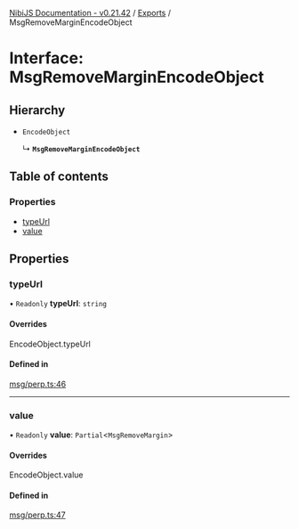 [NibiJS Documentation - v0.21.42](../intro.md) / [Exports](../modules.md) / MsgRemoveMarginEncodeObject

# Interface: MsgRemoveMarginEncodeObject

## Hierarchy

- `EncodeObject`

  ↳ **`MsgRemoveMarginEncodeObject`**

## Table of contents

### Properties

- [typeUrl](MsgRemoveMarginEncodeObject.md#typeurl)
- [value](MsgRemoveMarginEncodeObject.md#value)

## Properties

### typeUrl

• `Readonly` **typeUrl**: `string`

#### Overrides

EncodeObject.typeUrl

#### Defined in

[msg/perp.ts:46](https://github.com/NibiruChain/ts-sdk/blob/fe5a329/packages/nibijs/src/msg/perp.ts#L46)

___

### value

• `Readonly` **value**: `Partial`<`MsgRemoveMargin`\>

#### Overrides

EncodeObject.value

#### Defined in

[msg/perp.ts:47](https://github.com/NibiruChain/ts-sdk/blob/fe5a329/packages/nibijs/src/msg/perp.ts#L47)

